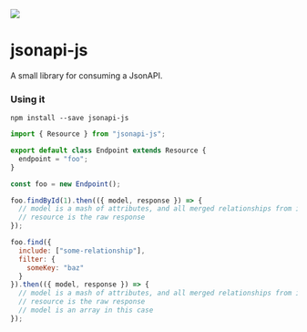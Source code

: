 ![](https://travis-ci.org/lonelyplanet/jsonapi-js.svg?branch=master)

# jsonapi-js
A small library for consuming a JsonAPI.

### Using it
```shell
npm install --save jsonapi-js
```

```js
import { Resource } from "jsonapi-js";

export default class Endpoint extends Resource {
  endpoint = "foo";
}

const foo = new Endpoint();

foo.findById(1).then(({ model, response }) => {
  // model is a mash of attributes, and all merged relationships from includes
  // resource is the raw response
});

foo.find({
  include: ["some-relationship"],
  filter: {
    someKey: "baz"
  }
}).then(({ model, response }) => {
  // model is a mash of attributes, and all merged relationships from includes
  // resource is the raw response
  // model is an array in this case
});
```
